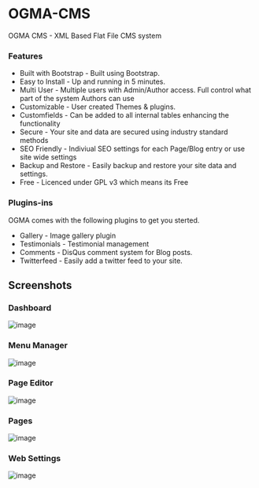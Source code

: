 OGMA-CMS
========

OGMA CMS - XML Based Flat File CMS system

### Features 

* Built with Bootstrap - Built using Bootstrap.  
* Easy to Install - Up and running in 5 minutes.  
* Multi User - Multiple users with Admin/Author access. Full control what part of the system Authors can use 
* Customizable - User created Themes & plugins.  
* Customfields - Can be added to all internal tables enhancing the functionality 
* Secure - Your site and data are secured using industry standard methods 
* SEO Friendly - Indiviual SEO settings for each Page/Blog entry or use site wide settings 
* Backup and Restore - Easily backup and restore your site data and settings.  
* Free - Licenced under GPL v3 which means its Free 

### Plugins-ins
OGMA comes with the following plugins to get you sterted.

- Gallery - Image gallery plugin 
- Testimonials - Testimonial management
- Comments - DisQus comment system for Blog posts. 
- Twitterfeed - Easily add a twitter feed to your site. 


## Screenshots

### Dashboard
![image](http://www.ogmacms.com/docimages/dashboard.png)

### Menu Manager
![image](http://www.ogmacms.com/docimages/menus.jpg)

### Page Editor 
![image](http://www.ogmacms.com/docimages/editor.jpg)

### Pages
![image](http://www.ogmacms.com/docimages/pages.jpg)

### Web Settings
![image](http://www.ogmacms.com/docimages/settings.jpg)
